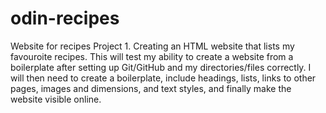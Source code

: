 # odin-recipes
Website for recipes 
Project 1. Creating an HTML website that lists my favouroite recipes. This will test my ability to create a website from a boilerplate after setting up Git/GitHub and my directories/files correctly. I will then need to create a boilerplate, include headings, lists, links to other pages, images and dimensions, and text styles, and finally make the website visible online.